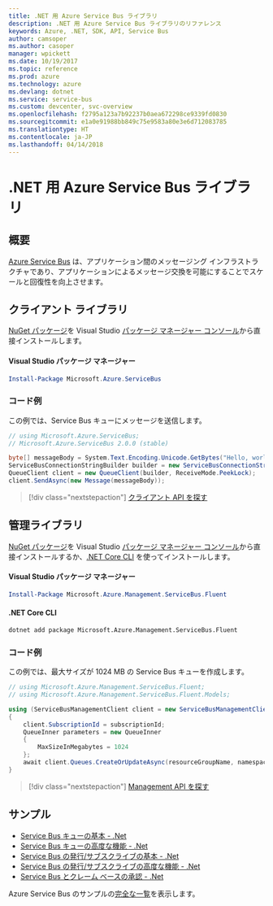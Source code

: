 ```yaml
---
title: .NET 用 Azure Service Bus ライブラリ
description: .NET 用 Azure Service Bus ライブラリのリファレンス
keywords: Azure, .NET, SDK, API, Service Bus
author: camsoper
ms.author: casoper
manager: wpickett
ms.date: 10/19/2017
ms.topic: reference
ms.prod: azure
ms.technology: azure
ms.devlang: dotnet
ms.service: service-bus
ms.custom: devcenter, svc-overview
ms.openlocfilehash: f2795a123a7b92237b0aea672298ce9339fd0830
ms.sourcegitcommit: e1a0e91988bb849c75e9583a80e3e6d712083785
ms.translationtype: HT
ms.contentlocale: ja-JP
ms.lasthandoff: 04/14/2018
---
```

# <a name="azure-service-bus-libraries-for-net"></a>.NET 用 Azure Service Bus ライブラリ

## <a name="overview"></a>概要

[Azure Service Bus](https://docs.microsoft.com/azure/service-bus-messaging/service-bus-messaging-overview) は、アプリケーション間のメッセージング インフラストラクチャであり、アプリケーションによるメッセージ交換を可能にすることでスケールと回復性を向上させます。

## <a name="client-library"></a>クライアント ライブラリ

[NuGet パッケージ](https://www.nuget.org/packages/Microsoft.Azure.ServiceBus)を Visual Studio [パッケージ マネージャー コンソール][PackageManager]から直接インストールします。

#### <a name="visual-studio-package-manager"></a>Visual Studio パッケージ マネージャー

```powershell
Install-Package Microsoft.Azure.ServiceBus
```

### <a name="code-example"></a>コード例

この例では、Service Bus キューにメッセージを送信します。

```csharp
// using Microsoft.Azure.ServiceBus;
// Microsoft.Azure.ServiceBus 2.0.0 (stable)

byte[] messageBody = System.Text.Encoding.Unicode.GetBytes("Hello, world!");
ServiceBusConnectionStringBuilder builder = new ServiceBusConnectionStringBuilder(connectionString);
QueueClient client = new QueueClient(builder, ReceiveMode.PeekLock);
client.SendAsync(new Message(messageBody));
```

> [!div class="nextstepaction"]
> [クライアント API を探す](/dotnet/api/overview/azure/servicebus/client)


## <a name="management-library"></a>管理ライブラリ

[NuGet パッケージ](https://www.nuget.org/packages/Microsoft.Azure.Management.ServiceBus.Fluent)を Visual Studio [パッケージ マネージャー コンソール][PackageManager]から直接インストールするか、[.NET Core CLI][DotNetCLI] を使ってインストールします。

#### <a name="visual-studio-package-manager"></a>Visual Studio パッケージ マネージャー

```powershell
Install-Package Microsoft.Azure.Management.ServiceBus.Fluent
```

#### <a name="net-core-cli"></a>.NET Core CLI

```bash
dotnet add package Microsoft.Azure.Management.ServiceBus.Fluent
```

### <a name="code-example"></a>コード例

この例では、最大サイズが 1024 MB の Service Bus キューを作成します。

```csharp
// using Microsoft.Azure.Management.ServiceBus.Fluent;
// using Microsoft.Azure.Management.ServiceBus.Fluent.Models;

using (ServiceBusManagementClient client = new ServiceBusManagementClient(credentials))
{
    client.SubscriptionId = subscriptionId;
    QueueInner parameters = new QueueInner
    {
        MaxSizeInMegabytes = 1024
    };
    await client.Queues.CreateOrUpdateAsync(resourceGroupName, namespaceName, queueName, parameters);
}
```

> [!div class="nextstepaction"]
> [Management API を探す](/dotnet/api/overview/azure/servicebus/management)

## <a name="samples"></a>サンプル

- [Service Bus キューの基本 - .Net](https://azure.microsoft.com/resources/samples/service-bus-dotnet-manage-queue-with-basic-features/)
- [Service Bus キューの高度な機能 - .Net](https://azure.microsoft.com/resources/samples/service-bus-dotnet-manage-queue-with-advanced-features/)
- [Service Bus の発行/サブスクライブの基本 - .Net](https://azure.microsoft.com/resources/samples/service-bus-dotnet-manage-publish-subscribe-with-basic-features/)
- [Service Bus の発行/サブスクライブの高度な機能 - .Net](https://azure.microsoft.com/resources/samples/service-bus-dotnet-manage-publish-subscribe-with-advanced-features/)
- [Service Bus とクレーム ベースの承認 - .Net](https://azure.microsoft.com/resources/samples/service-bus-dotnet-manage-with-claims-based-authorization/)

Azure Service Bus のサンプルの[完全な一覧](https://azure.microsoft.com/resources/samples/?term=service+bus)を表示します。


[PackageManager]: https://docs.microsoft.com/nuget/tools/package-manager-console
[DotNetCLI]: https://docs.microsoft.com/dotnet/core/tools/dotnet-add-package
